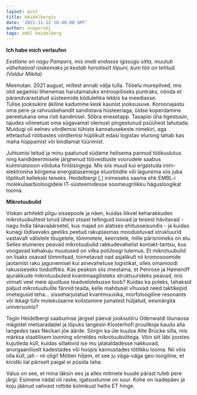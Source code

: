 ```yaml
---
layout: post
title: Heidelbergis
date: '2021-11-12 18:40:00 GMT'
author: snaperski
tags: embl heidelberg
---
```

**Ich habe mich verlaufen** 

*Eestlane on nagu Pampers, mis imeb endasse igasugu sitta, muutub vähehaaval raskemaks ja kestab heroiliselt lõpuni, kuni töö on tehtud. (Valdur Mikita)*

Meenutan. 2021 august, millest annab välja tulla. Tööelu murepilved, mis olid aegamisi tihenemas harutamatuks entroopiliseks puntraks, nõnda et pärandvarastatud süsteemide kõdulehka lekkis ka meediasse.  
Tulise jooksukire äkiline kadumine kesk kaunist jooksusuve. Koroonajastu oma pere-ja rahvuskehandit sandistava hüsteeriaga, üldse koperdamine pereelukana oma risti kandmisel. 
Sõbra enesetapp. Tasapisi üha tigestusin, tajudes võimetust oma sügavamat olemust pingestunud psüühest lahutada.
Muidugi oli eelnev võrdlemisi tühiste kannatusekeste nimekiri, aga ettelaotud rööbastes võrdlemisi hüplikult edasi logistav elurong tahab kas maha hüppamist või kindlamat tüürimist.  

Juhtumisi leitud ja minu paatunud südame helisema pannud töökuulutus ning kandideerimisele järgnenud töövestluste voorudele saabus kulminatsioon võiduka finišisirgega. 
Mis siis muud kui ergastuda inim-elektronina kõrgema energiatasemega eluorbiidile või lagunema siis juba lõplikult kellekski teiseks. Heidelbergi [,] inimeseks saama ehk EMBL-i molekulaarbioloogidele IT-süsteemidesse soomeugrilikku hägusloogikat tooma. 


**Mikrotuubulid**

Viskan arhitekti pilgu sissepoole ja näen, kuidas liikvel keharakkudes mikrotuubulitest torud ühest otsast tellinguid loovad ja teisest hävitavad - nagu India tänavaäärsetel, kus majad on alatises ehitusseisundis - ja kuidas kunagi lödisevaks geeliks peetud rakuplasmas moodustuvad struktuurid vastavalt välistele tõugetele, tõmmetele, keeristele, mille pärisnimeks on elu. 
Selles elumeres peavad mikrotuubulid rakkudevahelist kontakt-tantsu, kus voogavad kehakuju muutused on vilka polüloogi tulemus. 
Et mikrotuubulid on lisaks osavad tõmmitsad, toimetavad nad asjalikult nii kromosoomide jaotamist raku jagunemisel kui ainevahetuse logistikat, olles omamoodi rakusiseseks toiduliftiks. 
Kas peaksin siis imestama, et Penrose ja Hameroff ajurakkude mikrotuubuleid kvantmaagilisteks struktuurideks peavad, mis viimati veel meie ajuolluse teadvelolekusse toob? Kuidas ka poleks, tahaksid paljud mikrotuubulite fännid teada, kelle mahitusel vihuvad need taktikepid imetegusid teha… sisseharjutatud kvantmuusika, morfoloogiline resonants või ikkagi tühi molekulaarne kolistamine jumatest hüljatud, eesmärgita universumis? 

Tegin Heidelbergi saabumise järgsel päeval jooksutiiru Odenwaldi lõunaosa mägistel metsaradadel ja lõpuks langesin Klosterhofi pruulikoja kaudu alla langedes taas Neckari jõe äärde. 
Sörgin ka üle kuulsa Alte Brücke silla, mis märksa staatilisem looming võrreldes mikrotuubulitega. 
Võin siit läbi joostes kujutleda küll, kuidas sillakivid ise mu jalataldadesse nakkuvad, anorgaaniliselt kadestades või hoopis kannustades tõtlikku looma. Nii võis olla küll, jah - nii oligi! Mõtlen hiljem, et see ju väga-väga geo-loogiline, et kividki iial päriselt paigal ei püsida taha.

Valus on see, et mina läksin ees ja alles mitmete kuude pärast tuleb pere järgi. Esimene nädal oli raske, igatsustunne on suur. Kohe on isadepäev ja koju jäänud vahvast rottide kolmikust heitis ET hinge. 
